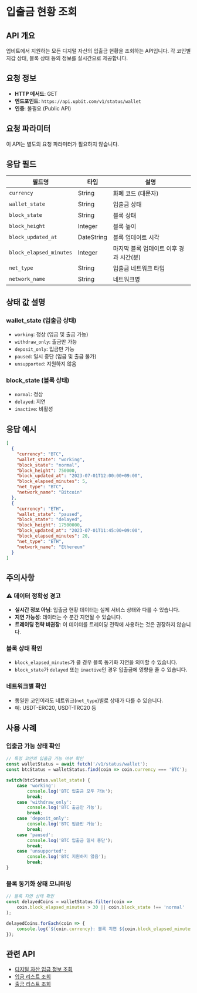 # 입출금 현황 조회

## API 개요
업비트에서 지원하는 모든 디지털 자산의 입출금 현황을 조회하는 API입니다. 각 코인별 지갑 상태, 블록 상태 등의 정보를 실시간으로 제공합니다.

## 요청 정보
- **HTTP 메서드**: GET
- **엔드포인트**: `https://api.upbit.com/v1/status/wallet`
- **인증**: 불필요 (Public API)

## 요청 파라미터
이 API는 별도의 요청 파라미터가 필요하지 않습니다.

## 응답 필드

| 필드명 | 타입 | 설명 |
|--------|------|------|
| `currency` | String | 화폐 코드 (대문자) |
| `wallet_state` | String | 입출금 상태 |
| `block_state` | String | 블록 상태 |
| `block_height` | Integer | 블록 높이 |
| `block_updated_at` | DateString | 블록 업데이트 시각 |
| `block_elapsed_minutes` | Integer | 마지막 블록 업데이트 이후 경과 시간(분) |
| `net_type` | String | 입출금 네트워크 타입 |
| `network_name` | String | 네트워크명 |

## 상태 값 설명

### wallet_state (입출금 상태)
- `working`: 정상 (입금 및 출금 가능)
- `withdraw_only`: 출금만 가능
- `deposit_only`: 입금만 가능
- `paused`: 일시 중단 (입금 및 출금 불가)
- `unsupported`: 지원하지 않음

### block_state (블록 상태)
- `normal`: 정상
- `delayed`: 지연
- `inactive`: 비활성

## 응답 예시

```json
[
  {
    "currency": "BTC",
    "wallet_state": "working",
    "block_state": "normal",
    "block_height": 750000,
    "block_updated_at": "2023-07-01T12:00:00+09:00",
    "block_elapsed_minutes": 5,
    "net_type": "BTC",
    "network_name": "Bitcoin"
  },
  {
    "currency": "ETH",
    "wallet_state": "paused",
    "block_state": "delayed",
    "block_height": 17500000,
    "block_updated_at": "2023-07-01T11:45:00+09:00",
    "block_elapsed_minutes": 20,
    "net_type": "ETH",
    "network_name": "Ethereum"
  }
]
```

## 주의사항

### ⚠️ 데이터 정확성 경고
- **실시간 정보 아님**: 입출금 현황 데이터는 실제 서비스 상태와 다를 수 있습니다.
- **지연 가능성**: 데이터는 수 분간 지연될 수 있습니다.
- **트레이딩 전략 비권장**: 이 데이터를 트레이딩 전략에 사용하는 것은 권장하지 않습니다.

### 블록 상태 확인
- `block_elapsed_minutes`가 클 경우 블록 동기화 지연을 의미할 수 있습니다.
- `block_state`가 `delayed` 또는 `inactive`인 경우 입출금에 영향을 줄 수 있습니다.

### 네트워크별 확인
- 동일한 코인이라도 네트워크(`net_type`)별로 상태가 다를 수 있습니다.
- 예: USDT-ERC20, USDT-TRC20 등

## 사용 사례

### 입출금 가능 상태 확인
```javascript
// 특정 코인의 입출금 가능 여부 확인
const walletStatus = await fetch('/v1/status/wallet');
const btcStatus = walletStatus.find(coin => coin.currency === 'BTC');

switch(btcStatus.wallet_state) {
    case 'working':
        console.log('BTC 입출금 모두 가능');
        break;
    case 'withdraw_only':
        console.log('BTC 출금만 가능');
        break;
    case 'deposit_only':
        console.log('BTC 입금만 가능');
        break;
    case 'paused':
        console.log('BTC 입출금 일시 중단');
        break;
    case 'unsupported':
        console.log('BTC 지원하지 않음');
        break;
}
```

### 블록 동기화 상태 모니터링
```javascript
// 블록 지연 상태 확인
const delayedCoins = walletStatus.filter(coin => 
    coin.block_elapsed_minutes > 30 || coin.block_state !== 'normal'
);

delayedCoins.forEach(coin => {
    console.log(`${coin.currency}: 블록 지연 ${coin.block_elapsed_minutes}분`);
});
```

## 관련 API
- [디지털 자산 입금 정보 조회](./exchange-digital-asset-deposit-info.md)
- [입금 리스트 조회](./exchange-deposit-list.md)
- [출금 리스트 조회](./exchange-withdrawal-list.md)